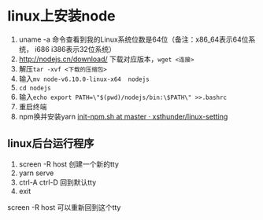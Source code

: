 # linux上安装node
1.  uname -a  命令查看到我的Linux系统位数是64位（备注：x86_64表示64位系统， i686 i386表示32位系统）
2. http://nodejs.cn/download/  下载对应版本，`wget <连接>`
3. 解压`tar -xvf <下载的压缩包>   `
4. 输入`mv node-v6.10.0-linux-x64  nodejs `
5. `cd nodejs`
5. 输入`echo export PATH=\"$(pwd)/nodejs/bin:\$PATH\" >>.bashrc`
6. 重启终端
7. npm换并安装yarn [init-npm.sh at master · xsthunder/linux-setting](https://github.com/xsthunder/linux-setting/blob/master/bash-script/init-npm.sh)

## linux后台运行程序
1. screen -R host 创建一个新的tty
2. yarn serve
3. ctrl-A ctrl-D 回到默认tty
4. exit

screen -R host 可以重新回到这个tty
